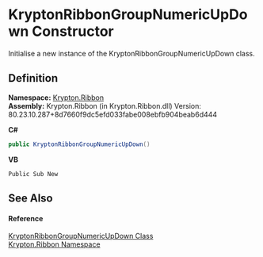 # KryptonRibbonGroupNumericUpDown Constructor


Initialise a new instance of the KryptonRibbonGroupNumericUpDown class.



## Definition
**Namespace:** <a href="1e9bc734-cff9-e9b8-f013-94cdac669794.md">Krypton.Ribbon</a>  
**Assembly:** Krypton.Ribbon (in Krypton.Ribbon.dll) Version: 80.23.10.287+8d7660f9dc5efd033fabe008ebfb904beab6d444

**C#**
``` C#
public KryptonRibbonGroupNumericUpDown()
```
**VB**
``` VB
Public Sub New
```



## See Also


#### Reference
<a href="62b43cd2-3b5e-5ae9-5743-8f25eb278b4f.md">KryptonRibbonGroupNumericUpDown Class</a>  
<a href="1e9bc734-cff9-e9b8-f013-94cdac669794.md">Krypton.Ribbon Namespace</a>  
